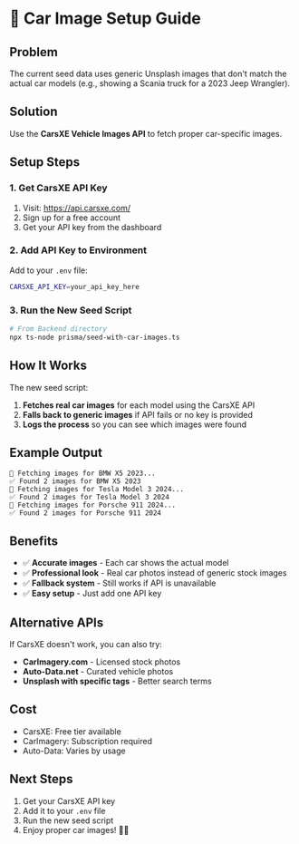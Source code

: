 # 🚗 Car Image Setup Guide

## Problem
The current seed data uses generic Unsplash images that don't match the actual car models (e.g., showing a Scania truck for a 2023 Jeep Wrangler).

## Solution
Use the **CarsXE Vehicle Images API** to fetch proper car-specific images.

## Setup Steps

### 1. Get CarsXE API Key
1. Visit: https://api.carsxe.com/
2. Sign up for a free account
3. Get your API key from the dashboard

### 2. Add API Key to Environment
Add to your `.env` file:
```bash
CARSXE_API_KEY=your_api_key_here
```

### 3. Run the New Seed Script
```bash
# From Backend directory
npx ts-node prisma/seed-with-car-images.ts
```

## How It Works

The new seed script:
1. **Fetches real car images** for each model using the CarsXE API
2. **Falls back to generic images** if API fails or no key is provided
3. **Logs the process** so you can see which images were found

## Example Output
```
🔄 Fetching images for BMW X5 2023...
✅ Found 2 images for BMW X5 2023
🔄 Fetching images for Tesla Model 3 2024...
✅ Found 2 images for Tesla Model 3 2024
🔄 Fetching images for Porsche 911 2024...
✅ Found 2 images for Porsche 911 2024
```

## Benefits
- ✅ **Accurate images** - Each car shows the actual model
- ✅ **Professional look** - Real car photos instead of generic stock images
- ✅ **Fallback system** - Still works if API is unavailable
- ✅ **Easy setup** - Just add one API key

## Alternative APIs
If CarsXE doesn't work, you can also try:
- **CarImagery.com** - Licensed stock photos
- **Auto-Data.net** - Curated vehicle photos
- **Unsplash with specific tags** - Better search terms

## Cost
- CarsXE: Free tier available
- CarImagery: Subscription required
- Auto-Data: Varies by usage

## Next Steps
1. Get your CarsXE API key
2. Add it to your `.env` file
3. Run the new seed script
4. Enjoy proper car images! 🚗✨
